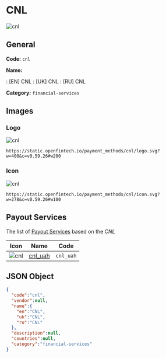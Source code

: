 
# CNL 
![cnl](https://static.openfintech.io/payment_methods/cnl/logo.svg?w=400&c=v0.59.26#w200)  

## General 
**Code:** `cnl` 
 
**Name:** 
 
:	[EN] CNL 
:	[UK] CNL 
:	[RU] CNL 
 
**Category:** `financial-services` 
 

## Images 

### Logo 
![cnl](https://static.openfintech.io/payment_methods/cnl/logo.svg?w=400&c=v0.59.26#w200)  

```
https://static.openfintech.io/payment_methods/cnl/logo.svg?w=400&c=v0.59.26#w200
```  

### Icon 
![cnl](https://static.openfintech.io/payment_methods/cnl/icon.svg?w=278&c=v0.59.26#w100)  

```
https://static.openfintech.io/payment_methods/cnl/icon.svg?w=278&c=v0.59.26#w100
```  

## Payout Services 
 
The list of [Payout Services](/payout-services/) based on the _CNL_ 

|Icon|Name|Code| 
|:---:|:---:|:---:| 
|![cnl](https://static.openfintech.io/payout_methods/cnl/icon.svg?w=278&c=v0.59.26#w40) |[cnl_uah](/payout-services/cnl_uah/)|`cnl_uah`| 
 

## JSON Object 

```json
{
  "code":"cnl",
  "vendor":null,
  "name":{
    "en":"CNL",
    "uk":"CNL",
    "ru":"CNL"
  },
  "description":null,
  "countries":null,
  "category":"financial-services"
}
```  
